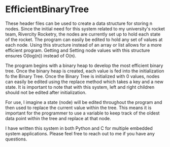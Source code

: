 # EfficientBinaryTree

These header files can be used to create a data structure for storing n nodes.  Since the initial need for this system related to my university's rocket team, Rivercity Rocketry, the nodes are currently set up to hold each state of the rocket.  The program can easily be edited to hold any set of values at each node.  Using this structure instead of an array or list allows for a more efficient program.  Getting and Setting node values with this structure ensures O(log(n)) instead of O(n).

The program begins with a binary heap to develop the most efficient binary tree.  Once the binary heap is created, each value is fed into the initialization fo the Binary Tree.  Once the Binary Tree is initialized with 0 values, nodes can easily be edited using the replace method which takes a key and a new state.  It is important to note that with this system, left and right children should not be edited after initialization.

For use, I imagine a state (node) will be edited throughout the program and then used to replace the current value within the tree.  This means it is important for the programmer to use a variable to keep track of the oldest data point within the tree and replace at that node.

I have written this system in both Python and C for multiple embedded system applications.  Please feel free to reach out to me if you have any questions.
